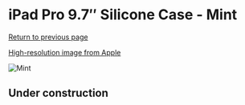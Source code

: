 # iPad Pro 9.7″ Silicone Case - Mint

[Return to previous page](/ipad_pro97)

[High-resolution image from Apple](https://store.storeimages.cdn-apple.com/8756/as-images.apple.com/is/MMG42?wid=4500&hei=4500&fmt=png)

<div style="width: 512px"><img src="/almost_uncompressed/MMG42.webp" alt="Mint"></div>

## Under construction
